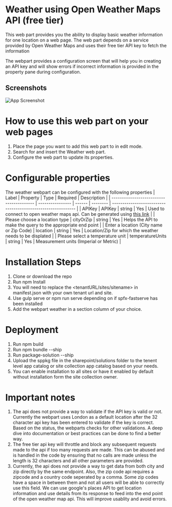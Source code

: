 
# Weather using Open Weather Maps API (free tier)

This web part provides you the ability to display basic weather information for one location on a web page. The web part depends on a service provided by Open Weather Maps and uses their free tier API key to fetch the information

The webpart provides a configuration screen that will help you in creating an API key and will show errors if incorrect information is provided in the property pane during configuration.


## Screenshots

![App Screenshot](https://i.imgur.com/FUbv8Q7.png)

# How to use this web part on your web pages
1. Place the page you want to add this web part to in edit mode.
3. Search for and insert the Weather web part.
3. Configure the web part to update its properties.

# Configurable properties
The weather webpart can be configured with the following properties
| Label                                    | Property         | Type   | Required | Description                                                  |
| ---------------------------------------- | ---------------- | ------ | -------- | ------------------------------------------------------------ |
| APIKey                                   | APIKey           | string | Yes      | Used to connect to open weather maps api. Can be generated using [this link](https://home.openweathermap.org/users/sign_up)                 |
| Please choose a location type            | cityOrZip        | string | Yes      | Helps the API to make the query to the appropriate end point |
| Enter a location (City name or Zip Code) | location         | string | Yes      | Location/Zip for which the weather needs to be displated     |
| Please select a temperature unit         | temperatureUnits | string | Yes      | Measurement units (Imperial or Metric)                       |

# Installation Steps
1. Clone or download the repo
2. Run npm Install
3. You will need to replace the <tenantURL/sites/sitename> in manifest.json with your own tenant url and site.
4. Use gulp serve or npm run serve depending on if spfx-fastserve has been installed
5. Add the webpart weather in a section column of your choice.

# Deployment
1. Run npm build
2. Run npm bundle --ship
3. Run package-solution --ship
4. Upload the sppkg file in the sharepoint/solutions folder to the tenent level app catalog or site collection app catalog based on your needs.
5. You can enable installation to all sites or have it enabled by default without installation form the site collection owner.

# Important notes
1. The api does not provide a way to validate if the API key is valid or not. Currently the webpart uses London as a default location after the 32 character api key has been entered to validate if the key is correct. Based on the status, the webparts checks for other validations. A deep dive into documentation or best practices can be done to find a better way.
2. The free tier api key will throttle and block any subsequent requests made to the api if too many requests are made. This can be abused and is handled in the code by ensuring that no calls are made unless the length is 32 characters and all other parameters are provided. 
3. Currently, the api does not provide a way to get data from both city and zip directly by the same endpoint. Also, the zip code api requires a zipcode and a country code seperated by a comma. Some zip codes have a space in between them and not all users will be able to correctly use this field. We can use google's places API to get location information and use details from its response to feed into the end point of the open weather map api. This will improve usablity and avoid errors.

